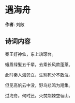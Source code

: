# 遇海舟

**作者**: 刘敞

## 诗词内容

秦王好神仙，东上琅琊台。

蛾眉绿髪五千辈，去乘长风款蓬莱。

此时秦人海旁立，生别死分不敢泣。

但见高帆云中没，野鸟悲鸣为翔集。

过海舟，何时还，火焚荆棘空骊山。

